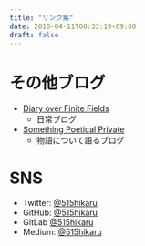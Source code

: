 ```yaml
---
title: "リンク集"
date: 2018-04-11T00:33:19+09:00
draft: false
---
```


# その他ブログ

- [Diary over Finite Fields](http://blog.515hikaru.net)
    - 日常ブログ
- [Something Poetical Private](https://poem.515hikaru.net)
    - 物語について語るブログ

# SNS

- Twitter: [@515hikaru](https://twitter.com/515hikaru)
- GitHub: [@515hikaru](https://github.com/515hikaru)
- GitLab [@515hikaru](https://gitlab.com/515hikaru)
- Medium: [@515hikaru](https://medium.com/@515hikaru)
